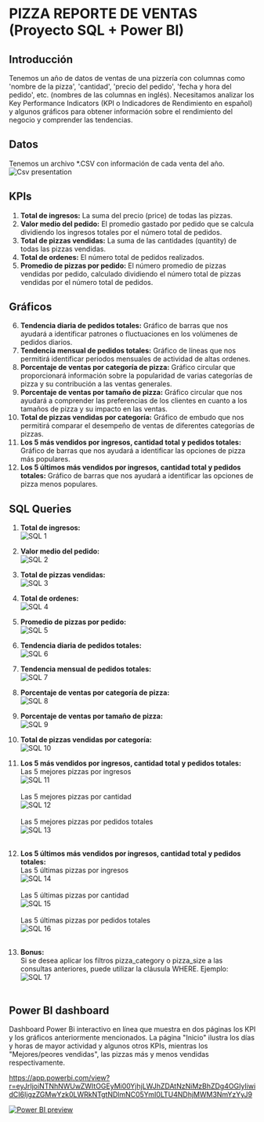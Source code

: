 # PIZZA REPORTE DE VENTAS (Proyecto SQL + Power BI)

## Introducción
Tenemos un año de datos de ventas de una pizzería con columnas como 'nombre de la pizza', 'cantidad', 'precio del pedido', 'fecha y hora del pedido', etc. (nombres de las columnas en inglés).
Necesitamos analizar los Key Performance Indicators (KPI o Indicadores de Rendimiento en español) y algunos gráficos para obtener información sobre el rendimiento del negocio y comprender las tendencias.

## Datos
Tenemos un archivo \*.CSV con información de cada venta del año.
![Csv presentation](Images_README.md/01_CSV.jpg)

## KPIs
1. **Total de ingresos:** La suma del precio (price) de todas las pizzas.
2. **Valor medio del pedido:** El promedio gastado por pedido que se calcula dividiendo los ingresos totales por el número total de pedidos.
3. **Total de pizzas vendidas:** La suma de las cantidades (quantity) de todas las pizzas vendidas.
4. **Total de ordenes:** El número total de pedidos realizados.
5. **Promedio de pizzas por pedido:** El número promedio de pizzas vendidas por pedido, calculado dividiendo el número total de pizzas vendidas por el número total de pedidos.

## Gráficos
6. **Tendencia diaria de pedidos totales:** Gráfico de barras que nos ayudará a identificar patrones o fluctuaciones en los volúmenes de pedidos diarios.
7. **Tendencia mensual de pedidos totales:** Gráfico de líneas que nos permitirá identificar periodos mensuales de actividad de altas ordenes.
8. **Porcentaje de ventas por categoría de pizza:** Gráfico circular que proporcionará información sobre la popularidad de varias categorías de pizza y su contribución a las ventas generales.
9. **Porcentaje de ventas por tamaño de pizza:** Gráfico circular que nos ayudará a comprender las preferencias de los clientes en cuanto a los tamaños de pizza y su impacto en las ventas.
10. **Total de pizzas vendidas por categoría:** Gráfico de embudo que nos permitirá comparar el desempeño de ventas de diferentes categorías de pizzas.
11. **Los 5 más vendidos por ingresos, cantidad total y pedidos totales:** Gráfico de barras que nos ayudará a identificar las opciones de pizza más populares.
12. **Los 5 últimos más vendidos por ingresos, cantidad total y pedidos totales:** Gráfico de barras que nos ayudará a identificar las opciones de pizza menos populares.

## SQL Queries
1. **Total de ingresos:**<br>
![SQL 1](Images_README.md/02_SQL_1.jpg)

2. **Valor medio del pedido:**<br>
![SQL 2](Images_README.md/03_SQL_2.jpg)

3. **Total de pizzas vendidas:**<br>
![SQL 3](Images_README.md/04_SQL_3.jpg)

4. **Total de ordenes:**<br>
![SQL 4](Images_README.md/05_SQL_4.jpg)

5. **Promedio de pizzas por pedido:**<br>
![SQL 5](Images_README.md/06_SQL_5.jpg)

6. **Tendencia diaria de pedidos totales:**<br>
![SQL 6](Images_README.md/07_SQL_6.jpg)

7. **Tendencia mensual de pedidos totales:**<br>
![SQL 7](Images_README.md/08_SQL_7.jpg)

8. **Porcentaje de ventas por categoría de pizza:**<br>
![SQL 8](Images_README.md/09_SQL_8.jpg)

9. **Porcentaje de ventas por tamaño de pizza:**<br>
![SQL 9](Images_README.md/10_SQL_9.jpg)

10. **Total de pizzas vendidas por categoría:**<br>
![SQL 10](Images_README.md/11_SQL_10.jpg)

11. **Los 5 más vendidos por ingresos, cantidad total y pedidos totales:**<br>
Las 5 mejores pizzas por ingresos<br>
![SQL 11](Images_README.md/12_SQL_11.jpg)<br><br>
Las 5 mejores pizzas por cantidad<br>
![SQL 12](Images_README.md/13_SQL_12.jpg)<br><br>
Las 5 mejores pizzas por pedidos totales<br>
![SQL 13](Images_README.md/14_SQL_13.jpg)<br><br>

12. **Los 5 últimos más vendidos por ingresos, cantidad total y pedidos totales:**<br>
Las 5 últimas pizzas por ingresos<br>
![SQL 14](Images_README.md/15_SQL_14.jpg)<br><br>
Las 5 últimas pizzas por cantidad<br>
![SQL 15](Images_README.md/16_SQL_15.jpg)<br><br>
Las 5 últimas pizzas por pedidos totales<br>
![SQL 16](Images_README.md/17_SQL_16.jpg)<br><br>

13. **Bonus:**<br>
Si se desea aplicar los filtros pizza_category o pizza_size a las consultas anteriores, puede utilizar la cláusula WHERE. Ejemplo:<br>
![SQL 17](Images_README.md/18_SQL_17.jpg)<br><br>

## Power BI dashboard
Dashboard Power Bi interactivo en línea que muestra en dos páginas los KPI y los gráficos  anteriormente mencionados. La página "Inicio" ilustra los días y horas de mayor actividad y algunos otros KPIs, mientras los "Mejores/peores vendidas", las pizzas más y menos vendidas respectivamente.

<https://app.powerbi.com/view?r=eyJrIjoiNTNhNWUwZWItOGEyMi00YjhjLWJhZDAtNzNiMzBhZDg4OGIyIiwidCI6IjgzZGMwYzk0LWRkNTgtNDlmNC05YmI0LTU4NDhjMWM3NmYzYyJ9>

[![Power BI preview](Images_README.md/19_Power_BI_preview_Es.jpg)](https://app.powerbi.com/view?r=eyJrIjoiNTNhNWUwZWItOGEyMi00YjhjLWJhZDAtNzNiMzBhZDg4OGIyIiwidCI6IjgzZGMwYzk0LWRkNTgtNDlmNC05YmI0LTU4NDhjMWM3NmYzYyJ9)
